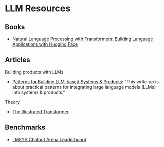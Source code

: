 # LLM Resources

## Books

- [Natural Language Processing with Transformers: Building Language Applications with Hugging Face](https://www.goodreads.com/en/book/show/60114857)

## Articles

Building products with LLMs
- [Patterns for Building LLM-based Systems & Products](https://eugeneyan.com/writing/llm-patterns/): "This write-up is about practical patterns for integrating large language models (LLMs) into systems & products."

Theory
- [The Illustrated Transformer](https://jalammar.github.io/illustrated-transformer/)

## Benchmarks

- [LMSYS Chatbot Arena Leaderboard](https://huggingface.co/spaces/lmsys/chatbot-arena-leaderboard)
